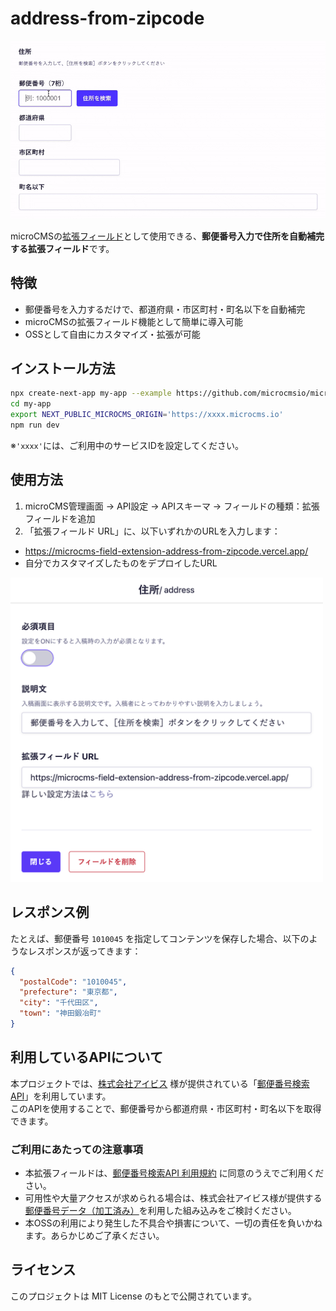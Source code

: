 # address-from-zipcode
![デモ画面](docs/img_demo.gif)

microCMSの[拡張フィールド](https://document.microcms.io/manual/field-extension)として使用できる、**郵便番号入力で住所を自動補完する拡張フィールド**です。

## 特徴

- 郵便番号を入力するだけで、都道府県・市区町村・町名以下を自動補完
- microCMSの拡張フィールド機能として簡単に導入可能
- OSSとして自由にカスタマイズ・拡張が可能

## インストール方法

```bash
npx create-next-app my-app --example https://github.com/microcmsio/microcms-field-extension/tree/main/examples/address-from-zipcode
cd my-app
export NEXT_PUBLIC_MICROCMS_ORIGIN='https://xxxx.microcms.io'
npm run dev
```
※`'xxxx'`には、ご利用中のサービスIDを設定してください。

## 使用方法
1. microCMS管理画面 → API設定 → APIスキーマ → フィールドの種類：拡張フィールドを追加
2. 「拡張フィールド URL」に、以下いずれかのURLを入力します：
- https://microcms-field-extension-address-from-zipcode.vercel.app/
- 自分でカスタマイズしたものをデプロイしたURL

<img src="./docs/img_settings_microcms_field_extension.png" width="500" height="auto" alt="拡張フィールド設定画面" />

## レスポンス例
たとえば、郵便番号 `1010045` を指定してコンテンツを保存した場合、以下のようなレスポンスが返ってきます：
```json
{
  "postalCode": "1010045",
  "prefecture": "東京都",
  "city": "千代田区",
  "town": "神田鍛冶町"
}
```
## 利用しているAPIについて

本プロジェクトでは、[株式会社アイビス](https://ibsnet.co.jp/) 様が提供されている「[郵便番号検索API](https://zipcloud.ibsnet.co.jp/doc/api)」を利用しています。  
このAPIを使用することで、郵便番号から都道府県・市区町村・町名以下を取得できます。

### ご利用にあたっての注意事項

- 本拡張フィールドは、[郵便番号検索API 利用規約](https://zipcloud.ibsnet.co.jp/rule/api) に同意のうえでご利用ください。
- 可用性や大量アクセスが求められる場合は、株式会社アイビス様が提供する[郵便番号データ（加工済み）](https://zipcloud.ibsnet.co.jp/)を利用した組み込みをご検討ください。
- 本OSSの利用により発生した不具合や損害について、一切の責任を負いかねます。あらかじめご了承ください。

## ライセンス
このプロジェクトは MIT License のもとで公開されています。

